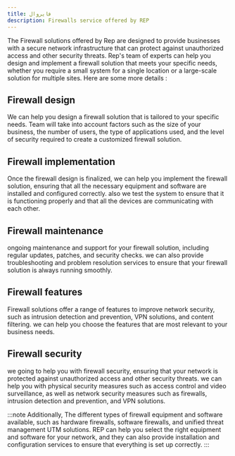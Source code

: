 ```yaml
---
title: فایروال
description: Firewalls service offered by REP
---
```


The Firewall solutions offered by Rep are designed to provide businesses with a secure network infrastructure that can protect against unauthorized access and other security threats. Rep's team of experts can help you design and implement a firewall solution that meets your specific needs, whether you require a small system for a single location or a large-scale solution for multiple sites.
Here are some more details :

## Firewall design
We can help you design a firewall solution that is tailored to your specific needs. Team will take into account factors such as the size of your business, the number of users, the type of applications used, and the level of security required to create a customized firewall solution.

## Firewall implementation
Once the firewall design is finalized, we can help you implement the firewall solution, ensuring that all the necessary equipment and software are installed and configured correctly. also we test the system to ensure that it is functioning properly and that all the devices are communicating with each other.

## Firewall maintenance
ongoing maintenance and support for your firewall solution, including regular updates, patches, and security checks. we can also provide troubleshooting and problem resolution services to ensure that your firewall solution is always running smoothly.

## Firewall features
Firewall solutions offer a range of features to improve network security, such as intrusion detection and prevention, VPN solutions, and content filtering. we can help you choose the features that are most relevant to your business needs.

## Firewall security
we going to help you with firewall security, ensuring that your network is protected against unauthorized access and other security threats. we can help you with physical security measures such as access control and video surveillance, as well as network security measures such as firewalls, intrusion detection and prevention, and VPN solutions.


:::note
Additionally, The different types of firewall equipment and software available, such as hardware firewalls, software firewalls, and unified threat management UTM solutions. REP can help you select the right equipment and software for your network, and they can also provide installation and configuration services to ensure that everything is set up correctly.
:::